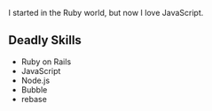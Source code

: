 I started in the Ruby world, but now I love JavaScript.

## Deadly Skills

* Ruby on Rails
* JavaScript
* Node.js
* Bubble
* rebase
